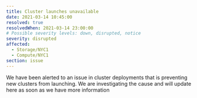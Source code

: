 ```yaml
---
title: Cluster launches unavailable
date: 2021-03-14 10:45:00
resolved: true
resolvedWhen: 2021-03-14 23:00:00
# Possible severity levels: down, disrupted, notice
severity: disrupted
affected:
  - Storage/NYC1
  - Compute/NYC1
section: issue
---
```


We have been alerted to an issue in cluster deployments that is preventing new clusters from launching. We are investigating the cause and will update here as soon as we have more information
